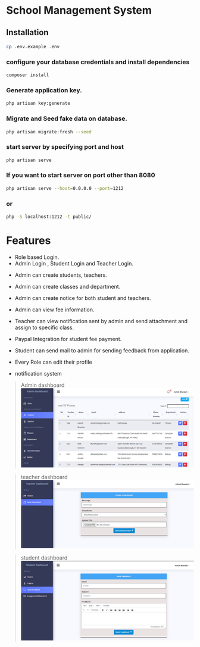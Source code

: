 # School Management System

## Installation

```bash
cp .env.example .env
```

### configure your database credentials and install dependencies

```bash
composer install
```

### Generate application key.

```bash
php artisan key:generate
```

### Migrate and Seed fake data on database.

```bash
php artisan migrate:fresh --seed
```

### start server by specifying port and host

```bash
php artisan serve
```

### If you want to start server on port other than 8080

```bash
php artisan serve --host=0.0.0.0 --port=1212
```

### or

```bash
php -S localhost:1212 -t public/
```

# Features

-   Role based Login.
-   Admin Login , Student Login and Teacher Login.

*   Admin can create students, teachers.
*   Admin can create classes and department.
*   Admin can create notice for both student and teachers.
*   Admin can view fee information.

*   Teacher can view notification sent by admin and send attachment and assign to specific class.
*   Paypal Integration for student fee payment.
*   Student can send mail to admin for sending feedback from application.

*   Every Role can edit their profile
*   notification system

> Admin dashboard
> ![preview](./preview/admin.png)

> teacher dashboard
> ![preview](./preview/teacher.png)

> student dashboard
> ![preview](./preview/student.png)
